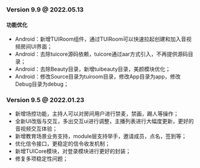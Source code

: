 ### Version 9.9 @ 2022.05.13
  
#### 功能优化
- Android：新增TUIRoom组件，通过TUIRoom可以快速拉起创建和加入音视频房间UI界面；
- Android：去除tuicore源码依赖，tuicore通过aar方式引入，不再提供源码目录；
- Android：去除Beauty目录，新增tuibeauty目录，美颜模块优化；
- Android：修改Source目录为tuiroom目录，修改App目录为app，修改Debug目录为debug；

### Version 9.5 @ 2022.01.23
- 新增场控功能，主持人可以对房间用户进行禁麦，禁画，踢人等操作；
- 全新UI改版与交互，多出交互ui进行调整，主播列表进行大幅度更新，更好的音视频交互体验；
- 新增教育场景业务支持，module层支持举手，邀请成员，点名，签到等；
- 优化信令接口，更稳定的信令收发机制；
- 新增TUICore模块，对登录模块进行更好的封装；
- 修复多项稳定性问题；